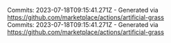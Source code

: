 Commits: 2023-07-18T09:15:41.271Z - Generated via https://github.com/marketplace/actions/artificial-grass
<br>
Commits: 2023-07-18T09:15:41.271Z - Generated via https://github.com/marketplace/actions/artificial-grass
<br>
